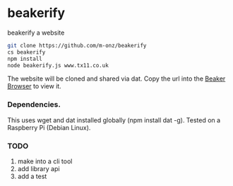 # beakerify
beakerify a website

```sh
git clone https://github.com/m-onz/beakerify
cs beakerify
npm install
node beakerify.js www.tx11.co.uk
```

The website will be cloned and shared via dat. Copy the url into the
[Beaker Browser](https://www.github.com/beakerbrowser/beaker) to view it.

### Dependencies.

This uses wget and dat installed globally (npm install dat -g). Tested on a Raspberry Pi (Debian Linux).


### TODO

1. make into a cli tool
2. add library api
3. add a test


